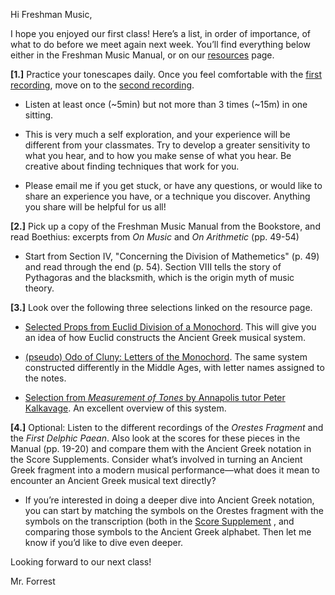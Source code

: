 Hi Freshman Music,

I hope you enjoyed our first class! Here’s a list, in order of importance, of what to do before we meet again next week. You’ll find everything below either in the Freshman Music Manual, or on our [resources](https://davidforrest.github.io/FR_Music/) page. 



**[1.]** Practice your tonescapes daily. Once you feel comfortable with the [first recording](https://davidforrest.github.io/FR_Music/resources/tonescapes_1.mp3), move on to the [second recording](https://davidforrest.github.io/FR_Music/resources/tonescapes_2.mp3).

- Listen at least once (~5min) but not more than 3 times (~15m) in one sitting.

- This is very much a self exploration, and your experience will be different from your classmates. Try to develop a greater sensitivity to what you hear, and to how you make sense of what you hear. Be creative about finding techniques that work for you.

- Please email me if you get stuck, or have any questions, or would like to share an experience you have, or a technique you discover. Anything you share will be helpful for us all!

  

**[2.]** Pick up a copy of the Freshman Music Manual from the Bookstore, and read Boethius: excerpts from *On Music* and *On Arithmetic* (pp. 49-54)

- Start from Section IV, "Concerning the Division of Mathemetics" (p. 49) and read through the end (p. 54). Section VIII tells the story of Pythagoras and the blacksmith, which is the origin myth of music theory.

  

**[3.]** Look over the following three selections linked on the resource page. 

- [Selected Props from Euclid Division of a Monochord](https://davidforrest.github.io/FR_Music/resources/euclid_props/selected_props.html). This will give you an idea of how Euclid constructs the Ancient Greek musical system.

- [(pseudo) Odo of Cluny: Letters of the Monochord](https://davidforrest.github.io/FR_Music/resources/odo_monochord.pdf). The same system constructed differently in the Middle Ages, with letter names assigned to the notes. 

- [Selection from *Measurement of Tones* by Annapolis tutor Peter Kalkavage](https://davidforrest.github.io/FR_Music/resources/Kalkavage_measurement_selection.pdf). An excellent overview of this system.

  

**[4.]** Optional: Listen to the different recordings of the *Orestes Fragment* and the *First Delphic Paean*. Also look at the scores for these pieces in the Manual (pp. 19-20) and compare them with the Ancient Greek notation in the Score Supplements. Consider what’s involved in turning an Ancient Greek fragment into a modern musical performance—what does it mean to encounter an Ancient Greek musical text directly?

- If you’re interested in doing a deeper dive into Ancient Greek notation, you can start by matching the symbols on the Orestes fragment with the symbols on the transcription (both in the [Score Supplement](https://davidforrest.github.io/FR_Music/resources/orestes_supplement.pdf) , and comparing those symbols to the Ancient Greek alphabet. Then let me know if you’d like to dive even deeper.



Looking forward to our next class!

Mr. Forrest